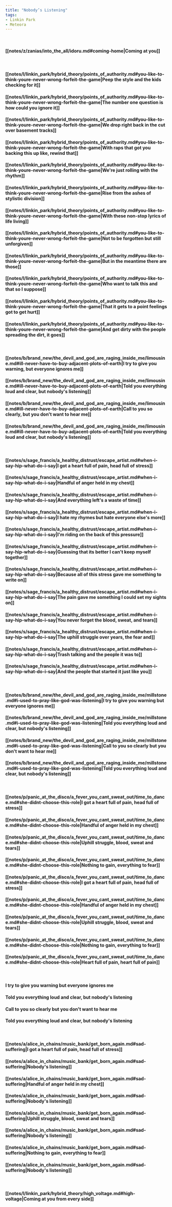 ```yaml
---
title: "Nobody’s Listening"
tags:
- Linkin Park
- Meteora
---
```

&nbsp;
#### [[notes/z/zanias/into_the_all/idoru.md#coming-home|Coming at you]]
&nbsp;
#### [[notes/l/linkin_park/hybrid_theory/points_of_authority.md#you-like-to-think-youre-never-wrong-forfeit-the-game|Peep the style and the kids checking for it]]
#### [[notes/l/linkin_park/hybrid_theory/points_of_authority.md#you-like-to-think-youre-never-wrong-forfeit-the-game|The number one question is how could you ignore it]]
#### [[notes/l/linkin_park/hybrid_theory/points_of_authority.md#you-like-to-think-youre-never-wrong-forfeit-the-game|We drop right back in the cut over basement tracks]]
#### [[notes/l/linkin_park/hybrid_theory/points_of_authority.md#you-like-to-think-youre-never-wrong-forfeit-the-game|With raps that got you backing this up like, rewind that]]
#### [[notes/l/linkin_park/hybrid_theory/points_of_authority.md#you-like-to-think-youre-never-wrong-forfeit-the-game|We're just rolling with the rhythm]]
#### [[notes/l/linkin_park/hybrid_theory/points_of_authority.md#you-like-to-think-youre-never-wrong-forfeit-the-game|Rise from the ashes of stylistic division]]
#### [[notes/l/linkin_park/hybrid_theory/points_of_authority.md#you-like-to-think-youre-never-wrong-forfeit-the-game|With these non-stop lyrics of life living]]
#### [[notes/l/linkin_park/hybrid_theory/points_of_authority.md#you-like-to-think-youre-never-wrong-forfeit-the-game|Not to be forgotten but still unforgiven]]
#### [[notes/l/linkin_park/hybrid_theory/points_of_authority.md#you-like-to-think-youre-never-wrong-forfeit-the-game|But in the meantime there are those]]
#### [[notes/l/linkin_park/hybrid_theory/points_of_authority.md#you-like-to-think-youre-never-wrong-forfeit-the-game|Who want to talk this and that so I suppose]]
#### [[notes/l/linkin_park/hybrid_theory/points_of_authority.md#you-like-to-think-youre-never-wrong-forfeit-the-game|That it gets to a point feelings got to get hurt]]
#### [[notes/l/linkin_park/hybrid_theory/points_of_authority.md#you-like-to-think-youre-never-wrong-forfeit-the-game|And get dirty with the people spreading the dirt, it goes]]
&nbsp;
#### [[notes/b/brand_new/the_devil_and_god_are_raging_inside_me/limousine.md#ill-never-have-to-buy-adjacent-plots-of-earth|I try to give you warning, but everyone ignores me]]
#### [[notes/b/brand_new/the_devil_and_god_are_raging_inside_me/limousine.md#ill-never-have-to-buy-adjacent-plots-of-earth|Told you everything loud and clear, but nobody's listening]]
#### [[notes/b/brand_new/the_devil_and_god_are_raging_inside_me/limousine.md#ill-never-have-to-buy-adjacent-plots-of-earth|Call to you so clearly, but you don't want to hear me]]
#### [[notes/b/brand_new/the_devil_and_god_are_raging_inside_me/limousine.md#ill-never-have-to-buy-adjacent-plots-of-earth|Told you everything loud and clear, but nobody's listening]]
&nbsp;
#### [[notes/s/sage_francis/a_healthy_distrust/escape_artist.md#when-i-say-hip-what-do-i-say|I got a heart full of pain, head full of stress]]
#### [[notes/s/sage_francis/a_healthy_distrust/escape_artist.md#when-i-say-hip-what-do-i-say|Handful of anger held in my chest]]
#### [[notes/s/sage_francis/a_healthy_distrust/escape_artist.md#when-i-say-hip-what-do-i-say|And everything left's a waste of time]]
#### [[notes/s/sage_francis/a_healthy_distrust/escape_artist.md#when-i-say-hip-what-do-i-say|I hate my rhymes but hate everyone else's more]]
#### [[notes/s/sage_francis/a_healthy_distrust/escape_artist.md#when-i-say-hip-what-do-i-say|I'm riding on the back of this pressure]]
#### [[notes/s/sage_francis/a_healthy_distrust/escape_artist.md#when-i-say-hip-what-do-i-say|Guessing that its better I can't keep myself together]]
#### [[notes/s/sage_francis/a_healthy_distrust/escape_artist.md#when-i-say-hip-what-do-i-say|Because all of this stress gave me something to write on]]
#### [[notes/s/sage_francis/a_healthy_distrust/escape_artist.md#when-i-say-hip-what-do-i-say|The pain gave me something I could set my sights on]]
#### [[notes/s/sage_francis/a_healthy_distrust/escape_artist.md#when-i-say-hip-what-do-i-say|You never forget the blood, sweat, and tears]]
#### [[notes/s/sage_francis/a_healthy_distrust/escape_artist.md#when-i-say-hip-what-do-i-say|The uphill struggle over years, the fear and]]
#### [[notes/s/sage_francis/a_healthy_distrust/escape_artist.md#when-i-say-hip-what-do-i-say|Trash talking and the people it was to]]
#### [[notes/s/sage_francis/a_healthy_distrust/escape_artist.md#when-i-say-hip-what-do-i-say|And the people that started it just like you]]
&nbsp;
#### [[notes/b/brand_new/the_devil_and_god_are_raging_inside_me/millstone.md#i-used-to-pray-like-god-was-listening|I try to give you warning but everyone ignores me]]
#### [[notes/b/brand_new/the_devil_and_god_are_raging_inside_me/millstone.md#i-used-to-pray-like-god-was-listening|Told you everything loud and clear, but nobody's listening]]
#### [[notes/b/brand_new/the_devil_and_god_are_raging_inside_me/millstone.md#i-used-to-pray-like-god-was-listening|Call to you so clearly but you don't want to hear me]]
#### [[notes/b/brand_new/the_devil_and_god_are_raging_inside_me/millstone.md#i-used-to-pray-like-god-was-listening|Told you everything loud and clear, but nobody's listening]]
&nbsp;
#### [[notes/p/panic_at_the_disco/a_fever_you_cant_sweat_out/time_to_dance.md#she-didnt-choose-this-role|I got a heart full of pain, head full of stress]]
#### [[notes/p/panic_at_the_disco/a_fever_you_cant_sweat_out/time_to_dance.md#she-didnt-choose-this-role|Handful of anger held in my chest]]
#### [[notes/p/panic_at_the_disco/a_fever_you_cant_sweat_out/time_to_dance.md#she-didnt-choose-this-role|Uphill struggle, blood, sweat and tears]]
#### [[notes/p/panic_at_the_disco/a_fever_you_cant_sweat_out/time_to_dance.md#she-didnt-choose-this-role|Nothing to gain, everything to fear]]
#### [[notes/p/panic_at_the_disco/a_fever_you_cant_sweat_out/time_to_dance.md#she-didnt-choose-this-role|I got a heart full of pain, head full of stress]]
#### [[notes/p/panic_at_the_disco/a_fever_you_cant_sweat_out/time_to_dance.md#she-didnt-choose-this-role|Handful of anger held in my chest]]
#### [[notes/p/panic_at_the_disco/a_fever_you_cant_sweat_out/time_to_dance.md#she-didnt-choose-this-role|Uphill struggle, blood, sweat and tears]]
#### [[notes/p/panic_at_the_disco/a_fever_you_cant_sweat_out/time_to_dance.md#she-didnt-choose-this-role|Nothing to gain, everything to fear]]
#### [[notes/p/panic_at_the_disco/a_fever_you_cant_sweat_out/time_to_dance.md#she-didnt-choose-this-role|Heart full of pain, heart full of pain]]
&nbsp;
#### I try to give you warning but everyone ignores me
#### Told you everything loud and clear, but nobody's listening
#### Call to you so clearly but you don't want to hear me
#### Told you everything loud and clear, but nobody's listening
&nbsp;
#### [[notes/a/alice_in_chains/music_bank/get_born_again.md#sad-suffering|I got a heart full of pain, head full of stress]]
#### [[notes/a/alice_in_chains/music_bank/get_born_again.md#sad-suffering|Nobody's listening]]
#### [[notes/a/alice_in_chains/music_bank/get_born_again.md#sad-suffering|Handful of anger held in my chest]]
#### [[notes/a/alice_in_chains/music_bank/get_born_again.md#sad-suffering|Nobody's listening]]
#### [[notes/a/alice_in_chains/music_bank/get_born_again.md#sad-suffering|Uphill struggle, blood, sweat and tears]]
#### [[notes/a/alice_in_chains/music_bank/get_born_again.md#sad-suffering|Nobody's listening]]
#### [[notes/a/alice_in_chains/music_bank/get_born_again.md#sad-suffering|Nothing to gain, everything to fear]]
#### [[notes/a/alice_in_chains/music_bank/get_born_again.md#sad-suffering|Nobody's listening]]
&nbsp;
#### [[notes/l/linkin_park/hybrid_theory/high_voltage.md#high-voltage|Coming at you from every side]]
